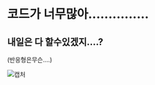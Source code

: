 코드가 너무많아...............
================================
내일은 다 할수있겠지....? 
----------------------
(반응형은무슨....)

![캡처](https://user-images.githubusercontent.com/68681443/94990608-631e8d00-05b8-11eb-8893-451e071d42df.JPG)

